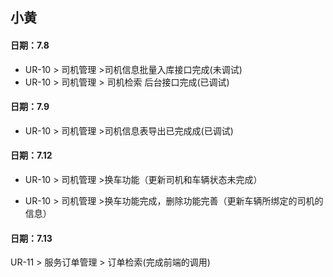 
##  小黄
#### 日期：7.8

- UR-10 > 司机管理 >司机信息批量入库接口完成(未调试)
- UR-10 > 司机管理 > 司机检索 后台接口完成(已调试)

#### 日期：7.9
- UR-10 > 司机管理 >司机信息表导出已完成成(已调试)

#### 日期：7.12

- UR-10 > 司机管理 >换车功能（更新司机和车辆状态未完成）

- UR-10 > 司机管理 >换车功能完成，删除功能完善（更新车辆所绑定的司机的信息）
#### 日期：7.13

UR-11 > 服务订单管理 > 订单检索(完成前端的调用)
	
	
	



